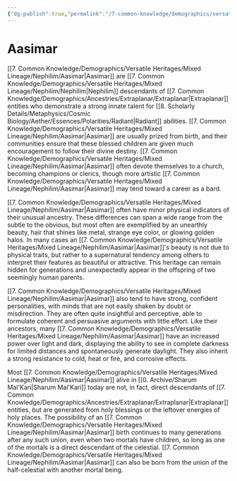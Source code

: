 ```yaml
---
{"dg-publish":true,"permalink":"/7-common-knowledge/demographics/versatile-heritages/mixed-lineage/nephilim/aasimar/","noteIcon":""}
---
```


# Aasimar

[[7. Common Knowledge/Demographics/Versatile Heritages/Mixed Lineage/Nephilim/Aasimar\|Aasimar]] are [[7. Common Knowledge/Demographics/Versatile Heritages/Mixed Lineage/Nephilim/Nephilim\|Nephilim]] descendants of [[7. Common Knowledge/Demographics/Ancestries/Extraplanar/Extraplanar\|Extraplanar]] entities who demonstrate a strong innate talent for [[8. Scholarly Details/Metaphysics/Cosmic Biology/Aether/Essences/Polarities/Radiant\|Radiant]] abilities. [[7. Common Knowledge/Demographics/Versatile Heritages/Mixed Lineage/Nephilim/Aasimar\|Aasimar]] are usually prized from birth, and their communities ensure that these blessed children are given much encouragement to follow their divine destiny. [[7. Common Knowledge/Demographics/Versatile Heritages/Mixed Lineage/Nephilim/Aasimar\|Aasimar]] often devote themselves to a church, becoming champions or clerics, though more artistic [[7. Common Knowledge/Demographics/Versatile Heritages/Mixed Lineage/Nephilim/Aasimar\|Aasimar]] may tend toward a career as a bard.

[[7. Common Knowledge/Demographics/Versatile Heritages/Mixed Lineage/Nephilim/Aasimar\|Aasimar]] often have minor physical indicators of their unusual ancestry. These differences can span a wide range from the subtle to the obvious, but most often are exemplified by an unearthly beauty, hair that shines like metal, strange eye color, or glowing golden halos. In many cases an [[7. Common Knowledge/Demographics/Versatile Heritages/Mixed Lineage/Nephilim/Aasimar\|Aasimar]]'s beauty is not due to physical traits, but rather to a supernatural tendency among others to interpret their features as beautiful or attractive. This heritage can remain hidden for generations and unexpectedly appear in the offspring of two seemingly human parents.

[[7. Common Knowledge/Demographics/Versatile Heritages/Mixed Lineage/Nephilim/Aasimar\|Aasimar]] also tend to have strong, confident personalities, with minds that are not easily shaken by doubt or misdirection. They are often quite insightful and perceptive, able to formulate coherent and persuasive arguments with little effort. Like their ancestors, many [[7. Common Knowledge/Demographics/Versatile Heritages/Mixed Lineage/Nephilim/Aasimar\|Aasimar]] have an increased power over light and dark, displaying the ability to see in complete darkness for limited distances and spontaneously generate daylight. They also inherit a strong resistance to cold, heat or fire, and corrosive effects.

Most [[7. Common Knowledge/Demographics/Versatile Heritages/Mixed Lineage/Nephilim/Aasimar\|Aasimar]] alive in [[0. Archive/Sharum Mal'Kari\|Sharum Mal'Kari]] today are not, in fact, direct descendants of [[7. Common Knowledge/Demographics/Ancestries/Extraplanar/Extraplanar\|Extraplanar]] entities, but are generated from holy blessings or the leftover energies of holy places. The possibility of an [[7. Common Knowledge/Demographics/Versatile Heritages/Mixed Lineage/Nephilim/Aasimar\|Aasimar]] birth continues to many generations after any such union, even when two mortals have children, so long as one of the mortals is a direct descendant of the celestial. [[7. Common Knowledge/Demographics/Versatile Heritages/Mixed Lineage/Nephilim/Aasimar\|Aasimar]] can also be born from the union of the half-celestial with another mortal being. 